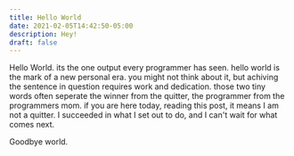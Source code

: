 ```yaml
---
title: Hello World
date: 2021-02-05T14:42:50-05:00
description: Hey!
draft: false
---
```

Hello World. its the one output every programmer has seen. hello world is the mark of a new personal era. you might not think about it, but achiving the sentence in question requires work and dedication. those two tiny words often seperate the winner from the quitter, the programmer from the programmers mom. if you are here today, reading this post, it means I am not a quitter. I succeeded in what I set out to do, and I can't wait for what comes next.

Goodbye world.